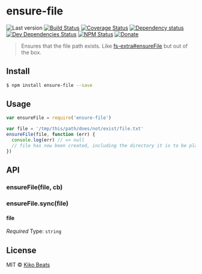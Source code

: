 # ensure-file

![Last version](https://img.shields.io/github/tag/Kikobeats/ensure-file.svg?style=flat-square)
[![Build Status](https://img.shields.io/travis/Kikobeats/ensure-file/master.svg?style=flat-square)](https://travis-ci.org/Kikobeats/ensure-file)
[![Coverage Status](https://img.shields.io/coveralls/Kikobeats/ensure-file.svg?style=flat-square)](https://coveralls.io/github/Kikobeats/ensure-file)
[![Dependency status](https://img.shields.io/david/Kikobeats/ensure-file.svg?style=flat-square)](https://david-dm.org/Kikobeats/ensure-file)
[![Dev Dependencies Status](https://img.shields.io/david/dev/Kikobeats/ensure-file.svg?style=flat-square)](https://david-dm.org/Kikobeats/ensure-file#info=devDependencies)
[![NPM Status](https://img.shields.io/npm/dm/ensure-file.svg?style=flat-square)](https://www.npmjs.org/package/ensure-file)
[![Donate](https://img.shields.io/badge/donate-paypal-blue.svg?style=flat-square)](https://paypal.me/Kikobeats)

> Ensures that the file path exists. Like [fs-extra#ensureFile](https://github.com/jprichardson/node-fs-extra#ensurefilefile-callback) but out of the box.

## Install

```bash
$ npm install ensure-file --save
```

## Usage

```js
var ensureFile = require('ensure-file')

var file = '/tmp/this/path/does/not/exist/file.txt'
ensureFile(file, function (err) {
  console.log(err) // => null
  // file has now been created, including the directory it is to be placed in
})
```

## API

### ensureFile(file, cb)
### ensureFile.sync(file)

#### file

*Required*
Type: `string`

## License

MIT © [Kiko Beats](http://kikobeats.com)
